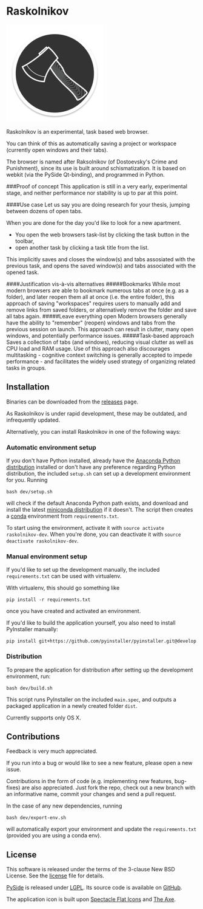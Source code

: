 # Raskolnikov
<!--
Build icons, etc.
For instance:
[![travis][travis-image]][travis-url]
[![cc-gpa][cc-gpa-image]][cc-gpa-url]
[![cc-coverage][cc-coverage-image]][cc-coverage-url]
[travis-image]: https://travis-ci.org/ekonstantinidis/gitify.svg?branch=master
[travis-url]: https://travis-ci.org/ekonstantinidis/gitify
[cc-gpa-image]: https://codeclimate.com/github/ekonstantinidis/gitify/badges/gpa.svg
[cc-gpa-url]: https://codeclimate.com/github/ekonstantinidis/gitify
[cc-coverage-image]: https://codeclimate.com/github/ekonstantinidis/gitify/badges/coverage.svg
[cc-coverage-url]: https://codeclimate.com/github/ekonstantinidis/gitify/coverage
-->

![Screenshot](res/small_icon.png)

Raskolnikov is an experimental, task based web browser.

You can think of this as automatically saving a project or workspace (currently open windows and their tabs).

The browser is named after Raksolnikov (of Dostoevsky's Crime and Punishment), since its use is built around schismatization.
It is based on webkit (via the PySide Qt-binding), and programmed in Python.

###Proof of concept
This application is still in a very early, experimental stage,
and neither performance nor stability is up to par at this point.

####Use case
Let us say you are doing research for your thesis, jumping between dozens of open tabs.

When you are done for the day you'd like to look for a new apartment.

* You open the web browsers task-list by clicking the task button in the toolbar,
* open another task by clicking a task title from the list.

This implicitly saves and closes the window(s) and tabs assosiated with the previous task, and opens the saved window(s) and tabs associated with the opened task.

####Justification vis-à-vis alternatives
#####Bookmarks
While most modern browsers are able to bookmark numerous tabs at once (e.g. as a folder), and later reopen them all at once (i.e. the entire folder), this approach of saving "workspaces" requires users to manually add and remove links from saved folders, or alternatively remove the folder and save all tabs again.
#####Leave everything open
Modern browsers generally have the ability to "remember" (reopen) windows and tabs from the previous session on launch.
This approach can result in clutter, many open windows, and potentially performance issues.
#####Task-based approach
Saves a collection of tabs (and windows), reducing visual clutter as well as CPU load and RAM usage. Use of this approach also discourages multitasking - cognitive context switching is generally accepted to impede performance - and facilitates the widely used strategy of organizing related tasks in groups.

## Installation
Binaries can be downloaded from the [releases](https://github.com/eivind88/raskolnikov/releases) page.

As Raskolnikov is under rapid development, these may be outdated, and infrequently updated.

Alternatively, you can install Raskolnikov in one of the following ways:

### Automatic environment setup
If you don't have Python installed, already have the [Anaconda Python distribution](https://store.continuum.io/cshop/anaconda/) installed or don't have any preference regarding Python distribution, the included `setup.sh` can set up a development environment for you.
Running

```shell
bash dev/setup.sh
```

will check if the default Anaconda Python path exists, and download and install the latest [miniconda distribution](http://conda.pydata.org/miniconda.html) if it doesn't.
The script then creates a [conda](http://conda.pydata.org/docs/) environment from `requirements.txt`.

To start using the environment, activate it with `source activate raskolnikov-dev`.
When you're done, you can deactivate it with `source deactivate raskolnikov-dev`.

### Manual environment setup
If you'd like to set up the development manually, the included `requirements.txt` can be used with virtualenv.

With virtualenv, this should go something like

```shell
pip install -r requirements.txt
```

once you have created and activated an environment.

If you'd like to build the application yourself, you also need to install PyInstaller manually:

```shell
pip install git+https://github.com/pyinstaller/pyinstaller.git@develop
```

### Distribution
To prepare the application for distribution after setting up the development environment, run:

```shell
bash dev/build.sh
```

This script runs PyInstaller on the included ```main.spec```,
and outputs a packaged application in a newly created folder ```dist```.

Currently supports only OS X.

<!--
UPDATE THIS AFTER NOSETESTS ARE WRITTEN!
### Tests
There are 3 types of tests: `jest`, `jscs` and `jsxhint`.
To run the tests:

```shell
npm test
```

-->

## Contributions
Feedback is very much appreciated.

If you run into a bug or would like to see a new feature, please open a new issue.

Contributions in the form of code (e.g. implementing new features, bug-fixes) are also appreciated.
Just fork the repo, check out a new branch with an informative name, commit your changes and send a pull request.

In the case of any new dependencies, running

```shell
bash dev/export-env.sh
```

will automatically export your environment and update the ```requirements.txt``` (provided you are using a conda env).

## License
This software is released under the terms of the 3-clause New BSD License. See the [license](LICENSE.txt) file for details.

[PySide](https://wiki.qt.io/PySide) is released under [LGPL](https://www.gnu.org/copyleft/lesser.html).
Its source code is available on [GitHub](https://github.com/PySide).

The application icon is built upon [Spectacle Flat Icons](https://dribbble.com/shots/2075892-Spectacle-Flat-Icons) and [The Axe](https://dribbble.com/shots/1702501-The-Axe).
